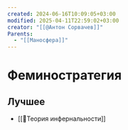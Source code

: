 ```yaml
---
created: 2024-06-16T10:09:05+03:00
modified: 2025-04-11T22:59:02+03:00
creator: "[[@Антон Сорвачев]]"
Parents:
  - "[[Маносфера]]"
---
```


# Феминостратегия

## Лучшее

 - [[📜Теория инфернальности]]